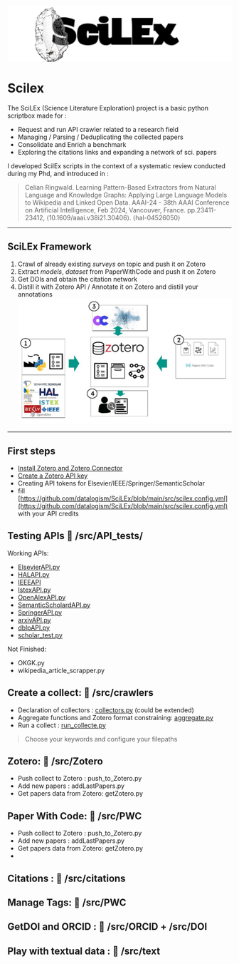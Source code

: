![Scilex](img/projectLogoScilex.png)
# Scilex

The SciLEx (Science Literature Exploration) project is a basic python scriptbox made for :
* Request and run API crawler related to a research field
* Managing / Parsing / Deduplicating the collected papers
* Consolidate and Enrich a benchmark  
* Exploring the citations links and expanding a network of sci. papers

I developed ScilEx scripts in the context of a systematic review conducted during my Phd, and introduced in :  
> Celian Ringwald. Learning Pattern-Based Extractors from Natural Language and Knowledge Graphs: Applying Large Language Models to Wikipedia and Linked Open Data. AAAI-24 - 38th AAAI Conference on Artificial Intelligence, Feb 2024, Vancouver, France. pp.23411-23412, ⟨10.1609/aaai.v38i21.30406⟩. ⟨hal-04526050⟩
---
## SciLEx Framework

1. Crawl of already existing *surveys* on topic and push it on Zotero
2. Extract *models*, *dataset* from PaperWithCode and push it on Zotero
3. Get DOIs and obtain the citation network
4. Distill it with Zotero API / Annotate it on Zotero and distill your annotations
![Framework](img/Framework.png)
---

## First steps
* [Install Zotero and Zotero Connector](https://www.zotero.org/download/)
* [Create a Zotero API key](https://www.zotero.org/support/dev/web_api/v3/start)
* Creating API tokens for Elsevier/IEEE/Springer/SemanticScholar
* fill [https://github.com/datalogism/SciLEx/blob/main/src/scilex.config.yml](https://github.com/datalogism/SciLEx/blob/main/src/scilex.config.yml) with your API credits

## Testing APIs :file_folder: /src/API_tests/ 

Working APIs:
* [ElsevierAPI.py](https://github.com/datalogism/SciLEx/blob/main/src/API_tests/ElsevierAPI.py)
* [HALAPI.py](https://github.com/datalogism/SciLEx/blob/main/src/API_tests/HALAPI.py)
* [IEEEAPI](https://github.com/datalogism/SciLEx/blob/main/src/API_tests/IEEEAPI.py)
* [IstexAPI.py](https://github.com/datalogism/SciLEx/blob/main/src/API_tests/IstexAPI.py)
* [OpenAlexAPI.py](https://github.com/datalogism/SciLEx/blob/main/src/API_tests/OpenAlexAPI.py)
* [SemanticScholardAPI.py](https://github.com/datalogism/SciLEx/blob/main/src/API_tests/SemanticScholardAPI.py)
* [SpringerAPI.py](https://github.com/datalogism/SciLEx/blob/main/src/API_tests/SpringerAPI.py)
* [arxivAPI.py](https://github.com/datalogism/SciLEx/blob/main/src/API_tests/arxivAPI.py)
* [dblpAPI.py](https://github.com/datalogism/SciLEx/blob/main/src/API_tests/dblpAPI.py)
* [scholar_test.py](https://github.com/datalogism/SciLEx/blob/main/src/API_tests/scholar_test.py)

Not Finished:

* OKGK.py 
* wikipedia_article_scrapper.py

## Create a collect: :file_folder: /src/crawlers

* Declaration of collectors : [collectors.py](https://github.com/datalogism/SciLEx/blob/main/src/crawlers/collectors.py) (could be extended)
* Aggregate functions and Zotero format constraining: [aggregate.py](https://github.com/datalogism/SciLEx/blob/main/src/crawlers/aggregate.py)
* Run a collect : [run_collecte.py](https://github.com/datalogism/SciLEx/blob/main/src/crawlers/run_collecte.py)
> Choose your keywords and configure your filepaths


##  Zotero: :file_folder: /src/Zotero

- Push collect to Zotero : push_to_Zotero.py
- Add new papers : addLastPapers.py
- Get papers data from Zotero: getZotero.py

## Paper With Code: :file_folder: /src/PWC
- Push collect to Zotero : push_to_Zotero.py
- Add new papers : addLastPapers.py
- Get papers data from Zotero: getZotero.py
- 
## Citations : :file_folder: /src/citations
## Manage Tags: :file_folder: /src/PWC
## GetDOI and ORCID : :file_folder: /src/ORCID + /src/DOI
## Play with textual data : :file_folder: /src/text

